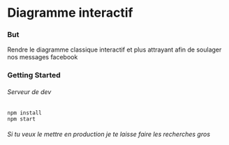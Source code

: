 # Diagramme interactif

### But 
Rendre le diagramme classique interactif et plus attrayant afin de soulager nos messages facebook



### Getting Started

###### Serveur de dev

`````
npm install 
npm start
`````

###### Si tu veux le mettre en production je te laisse faire les recherches gros







